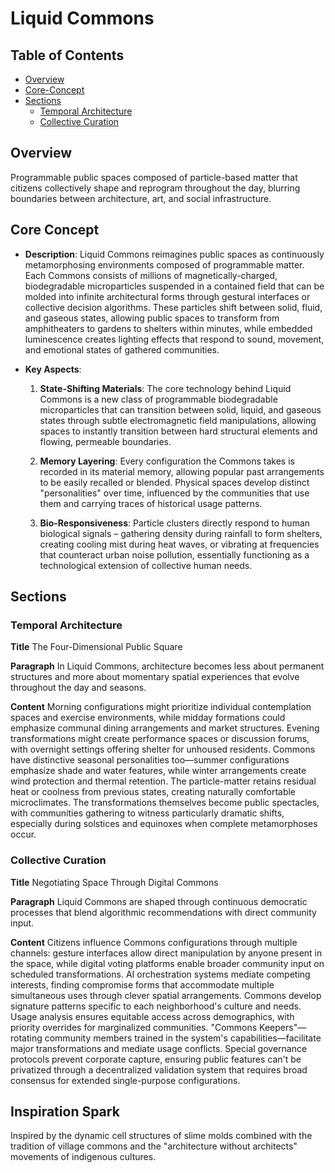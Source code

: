 # Liquid Commons

## Table of Contents
- [Overview](mdc:#overview)
- [Core-Concept](mdc:#core-concept)
- [Sections](mdc:#sections)
  - [Temporal Architecture](mdc:#temporal-architecture)
  - [Collective Curation](mdc:#collective-curation)

## Overview
Programmable public spaces composed of particle-based matter that citizens collectively shape and reprogram throughout the day, blurring boundaries between architecture, art, and social infrastructure.

## Core Concept
- **Description**: Liquid Commons reimagines public spaces as continuously metamorphosing environments composed of programmable matter. Each Commons consists of millions of magnetically-charged, biodegradable microparticles suspended in a contained field that can be molded into infinite architectural forms through gestural interfaces or collective decision algorithms. These particles shift between solid, fluid, and gaseous states, allowing public spaces to transform from amphitheaters to gardens to shelters within minutes, while embedded luminescence creates lighting effects that respond to sound, movement, and emotional states of gathered communities.

- **Key Aspects**:  
  1. **State-Shifting Materials**: The core technology behind Liquid Commons is a new class of programmable biodegradable microparticles that can transition between solid, liquid, and gaseous states through subtle electromagnetic field manipulations, allowing spaces to instantly transition between hard structural elements and flowing, permeable boundaries.
  
  2. **Memory Layering**: Every configuration the Commons takes is recorded in its material memory, allowing popular past arrangements to be easily recalled or blended. Physical spaces develop distinct "personalities" over time, influenced by the communities that use them and carrying traces of historical usage patterns.
  
  3. **Bio-Responsiveness**: Particle clusters directly respond to human biological signals – gathering density during rainfall to form shelters, creating cooling mist during heat waves, or vibrating at frequencies that counteract urban noise pollution, essentially functioning as a technological extension of collective human needs.

## Sections
### Temporal Architecture
**Title**
The Four-Dimensional Public Square

**Paragraph**
In Liquid Commons, architecture becomes less about permanent structures and more about momentary spatial experiences that evolve throughout the day and seasons.

**Content**
Morning configurations might prioritize individual contemplation spaces and exercise environments, while midday formations could emphasize communal dining arrangements and market structures. Evening transformations might create performance spaces or discussion forums, with overnight settings offering shelter for unhoused residents. Commons have distinctive seasonal personalities too—summer configurations emphasize shade and water features, while winter arrangements create wind protection and thermal retention. The particle-matter retains residual heat or coolness from previous states, creating naturally comfortable microclimates. The transformations themselves become public spectacles, with communities gathering to witness particularly dramatic shifts, especially during solstices and equinoxes when complete metamorphoses occur.

### Collective Curation
**Title**
Negotiating Space Through Digital Commons

**Paragraph**
Liquid Commons are shaped through continuous democratic processes that blend algorithmic recommendations with direct community input.

**Content**
Citizens influence Commons configurations through multiple channels: gesture interfaces allow direct manipulation by anyone present in the space, while digital voting platforms enable broader community input on scheduled transformations. AI orchestration systems mediate competing interests, finding compromise forms that accommodate multiple simultaneous uses through clever spatial arrangements. Commons develop signature patterns specific to each neighborhood's culture and needs. Usage analysis ensures equitable access across demographics, with priority overrides for marginalized communities. "Commons Keepers"—rotating community members trained in the system's capabilities—facilitate major transformations and mediate usage conflicts. Special governance protocols prevent corporate capture, ensuring public features can't be privatized through a decentralized validation system that requires broad consensus for extended single-purpose configurations.

## Inspiration Spark
Inspired by the dynamic cell structures of slime molds combined with the tradition of village commons and the "architecture without architects" movements of indigenous cultures. 
